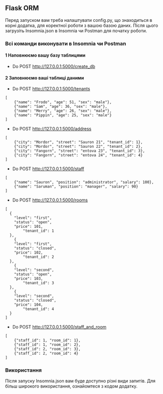 ## Flask ORM
Перед запуском вам треба налаштувати config.py, що знаходиться в корні 
додатка, для коректної 
роботи з вашою базою даних. Після цього загрузіть 
Insomnia.json в Insomnia чи Postman для початку роботи.
### Всі команди виконувати в Insomnia чи Postman
#### 1 Наповнюємо вашу базу таблицями
* Do POST http://127.0.0.1:5000/create_db
#### 2 Заповнюємо ваші таблиці даними
* Do POST http://127.0.0.1:5000/tenants
```
[
  	{"name": "Frodo", "age": 51, "sex": "male"},
	{"name": "Sam", "age": 36, "sex": "male"},
	{"name": "Merry", "age": 26, "sex": "male"},
	{"name": "Pippin", "age": 25, "sex": "male"}
]
```
* Do POST http://127.0.0.1:5000/address
```
[
  	{"city": "Mordor", "street": "Sauron 21", "tenant_id": 1},
	{"city": "Mordor", "street": "Sauron 22", "tenant_id": 2},
	{"city": "Fangorn", "street": "entova 23", "tenant_id": 3},
	{"city": "Fangorn", "street": "entova 24", "tenant_id": 4}
]
```
* Do POST http://127.0.0.1:5000/staff
```
[
	{"name": "Sauron", "position": "administrator", "salary": 100},
	{"name": "Saruman", "position": "manager", "salary": 90}
]
```
* Do POST http://127.0.0.1:5000/rooms
```
[
  {
    "level": "first",
    "status": "open",
    "price": 101,
		"tenant_id": 1
  },
	{
    "level": "first",
    "status": "closed",
    "price": 102,
		"tenant_id": 2
  },
	{
    "level": "second",
    "status": "open",
    "price": 103,
		"tenant_id": 3
  },
	{
    "level": "second",
    "status": "closed",
    "price": 104,
		"tenant_id": 4
  }
]
```
* Do POST http://127.0.0.1:5000/staff_and_room
```
[
	{"staff_id": 1, "room_id": 1},
	{"staff_id": 1, "room_id": 2},
	{"staff_id": 2, "room_id": 3},
	{"staff_id": 2, "room_id": 4}
]
```
### Використання 
Після запуску Insomnia.json вам буде доступно різні види запитів. 
Для більш широкого використання, ознайомтеся з кодом додатку.
